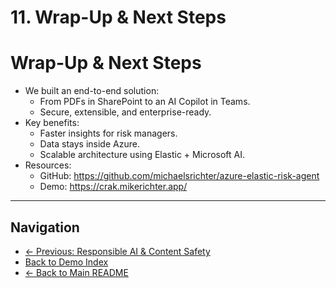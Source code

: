 # 11. Wrap-Up & Next Steps

# Wrap-Up & Next Steps
- We built an end-to-end solution:
  - From PDFs in SharePoint to an AI Copilot in Teams.
  - Secure, extensible, and enterprise-ready.
- Key benefits:
  - Faster insights for risk managers.
  - Data stays inside Azure.
  - Scalable architecture using Elastic + Microsoft AI.
- Resources:
  - GitHub: https://github.com/michaelsrichter/azure-elastic-risk-agent
  - Demo: https://crak.mikerichter.app/
---

## Navigation

- [← Previous: Responsible AI & Content Safety](./10-responsible-ai.md)
- [Back to Demo Index](./README.md)
- [← Back to Main README](../README.md)
